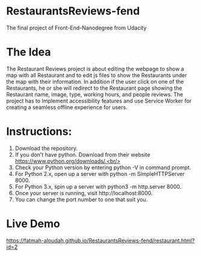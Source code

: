 # RestaurantsReviews-fend
The final project of Front-End-Nanodegree from Udacity

# The Idea
The Restaurant Reviews project is about editing the webpage to show a map with all Restaurant and to edit js files to show the Restaurants under the map with their information. In addition if the user click on one of the Restaurants, he or she will redirect to the Restaurant page showing the Restaurant name, image, type, working hours, and people reviews. The project has to Implement accessibility features and use Service Worker for creating a seamless offline experience for users.

# Instructions:
1) Download the repository.<br/>
2) If you don't have python. Download from their website https://www.python.org/downloads/.<br/>
3) Check your Python version by entering python -V in command prompt. <br/>
4) For Python 2.x, open up a server with python -m SimpleHTTPServer 8000. <br/>
5) For Python 3.x, spin up a server with python3 -m http.server 8000. <br/>
6) Once your server is running, visit http://localhost:8000.<br/>
7) You can change the port number to one that suit you.

# Live Demo
https://fatmah-aloudah.github.io/RestaurantsReviews-fend/restaurant.html?id=2

